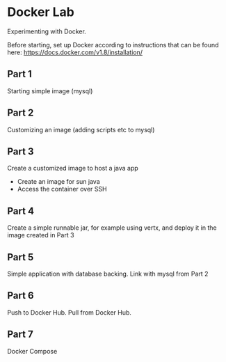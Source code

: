 # Docker Lab

Experimenting with Docker.

Before starting, set up Docker according to instructions that can be found here: <https://docs.docker.com/v1.8/installation/> 

## Part 1

Starting simple image (mysql)

## Part 2

Customizing an image (adding scripts etc to mysql)

## Part 3

Create a customized image to host a java app

* Create an image for sun java
* Access the container over SSH

## Part 4

Create a simple runnable jar, for example using vertx, and deploy
it in the image created in Part 3

## Part 5

Simple application with database backing.
Link with mysql from Part 2

## Part 6

Push to Docker Hub.
Pull from Docker Hub.

## Part 7

Docker Compose